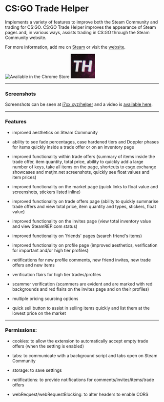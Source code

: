 # CS:GO Trade Helper
Implements a variety of features to improve both the Steam Community and trading for CS:GO.
CS:GO Trade Helper improves the appearance of Steam pages and, in various ways, assists trading in CS:GO through the Steam Community website.

For more information, add me on [Steam](https://steamcommunity.com/id/i7xx) or visit the [website](https://i7xx.xyz/helper).

![Available in the Chrome Store](https://developer.chrome.com/webstore/images/ChromeWebStore_Badge_v2_206x58.png "CS:GO Trade Helper") ![Icon](assets/notification.png)

---

### Screenshots

Screenshots can be seen at [i7xx.xyz/helper](https://i7xx.xyz/helper) and a video is [available here](https://www.youtube.com/watch?v=oVqyQOmdZCE).

---

### Features

- improved aesthetics on Steam Community

- ability to see fade percentages, case hardened tiers and Doppler phases for items quickly inside a trade offer or on an inventory page

- improved functionality within trade offers (summary of items inside the trade offer, item quantity, total price, ability to quickly add a large number of keys, take all items on the page, shortcuts to csgo.exchange showcases and metjm.net screenshots, quickly see float values and item prices)

- improved functionality on the market page (quick links to float value and screenshots, stickers listed inline)

- improved functionality on trade offers page (ability to quickly summarise trade offers and view total price, item quantity and types, stickers, float value)

- improved functionality on the invites page (view total inventory value and view SteamREP.com status)

- improved functionality on 'friends' pages (search friend's items)

- improved functionality on profile page (improved aesthetics, verification for important and/or high tier profiles)

- notifications for new profile comments, new friend invites, new trade offers and new items

- verification flairs for high tier trades/profiles

- scammer verification (scammers are evident and are marked with red backgrounds and red flairs on the invites page and on their profiles)

- multiple pricing sourcing options

- quick sell button to assist in selling items quickly and list them at the lowest price on the market

---

### Permissions:

- cookies: to allow the extension to automatically accept empty trade offers (when the setting is enabled)

- tabs: to communicate with a background script and tabs open on Steam Community

- storage: to save settings

- notifications: to provide notifications for comments/invites/items/trade offers

- webRequest/webRequestBlocking: to alter headers to enable CORS
